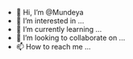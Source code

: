 - 👋 Hi, I’m @Mundeya
- 👀 I’m interested in ...
- 🌱 I’m currently learning ...
- 💞️ I’m looking to collaborate on ...
- 📫 How to reach me ...

<!---
Mundeya/Mundeya is a ✨ special ✨ repository because its `README.md` (this file) appears on your GitHub profile.
You can click the Preview link to take a look at your changes.
--->
